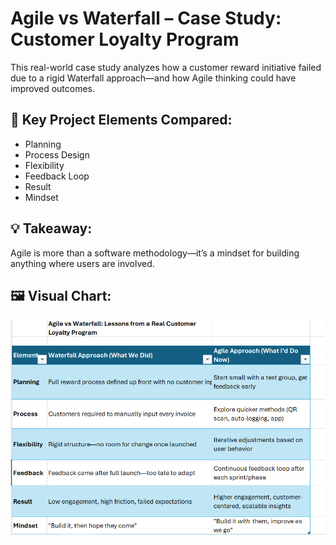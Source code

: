 # Agile vs Waterfall – Case Study: Customer Loyalty Program

This real-world case study analyzes how a customer reward initiative failed due to a rigid Waterfall approach—and how Agile thinking could have improved outcomes.

## 🧠 Key Project Elements Compared:
- Planning
- Process Design
- Flexibility
- Feedback Loop
- Result
- Mindset

## 💡 Takeaway:
Agile is more than a software methodology—it’s a mindset for building anything where users are involved.

## 🖼 Visual Chart:

![Agile vs Waterfall Customer Loyalty Chart](./Agile-vs-Waterfall-Customer-Loyalty-Chart.png)
